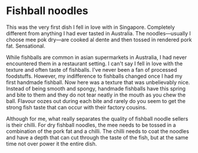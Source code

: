 # Fishball noodles

This was the very first dish I fell in love with in Singapore. Completely different from anything I had ever tasted in Australia. The noodles—usually I choose mee pok dry—are cooked al dente and then tossed in rendered pork fat. Sensational.

While fishballs are common in asian supermarkets in Australia, I had never encountered them in a restaurant setting. I can't say I fell in love with the texture and often taste of fishballs. I've never been a fan of processed foodstuffs. However, my indifference to fishballs changed once I had my first handmade fishball. Now here was a texture that was unbelievably nice. Instead of being smooth and spongy, handmade fishballs have this spring and bite to them and they do not tear neatly in the mouth as you chew the ball. Flavour oozes out during each bite and rarely do you seem to get the strong fish taste that can occur with their factory cousins.

Although for me, what really separates the quality of fishball noodle sellers is their chilli. For dry fishball noodles, the mee needs to be tossed in a combination of the pork fat and a chilli. The chilli needs to coat the noodles and have a depth that can cut through the taste of the fish, but at the same time not over power it the entire dish.
